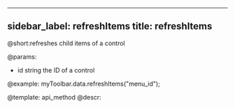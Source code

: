 
---
sidebar_label: refreshItems
title: refreshItems
---          

@short:refreshes child items of a control

@params:
- id 		string		 the ID of a control




@example:
myToolbar.data.refreshItems("menu_id");

@template: api_method
@descr: